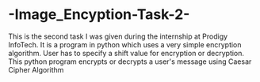 # -Image_Encyption-Task-2-
This is the second task I was given during the internship at Prodigy InfoTech. It is a program in python which uses a very simple encryption algorithm. User has to specify a shift value for encryption or decryption. This python program encrypts or decrypts a user's message using Caesar Cipher Algorithm
